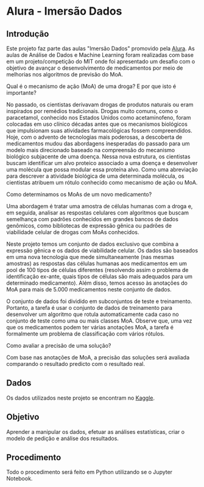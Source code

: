 # Alura - Imersão Dados

## Introdução

Este projeto faz parte das aulas "Imersão Dados" promovido pela [Alura](https://www.alura.com.br/?gclid=CjwKCAjw1uiEBhBzEiwAO9B_HZ7Uzf_oRIP1ScFP2EBn7tjs1rN_Es7DmiZMLAC5MK53VWl0YS0P7hoC2_EQAvD_BwE).
As aulas de Análise de Dados e Machine Learning foram realizadas com base em um projeto/competição do MIT onde foi apresentado um desafio com o objetivo de avançar o desenvolvimento de medicamentos por meio de melhorias nos algoritmos de previsão do MoA.

Qual é o mecanismo de ação (MoA) de uma droga? E por que isto é importante?

No passado, os cientistas derivavam drogas de produtos naturais ou eram inspirados por remédios tradicionais. Drogas muito comuns, como o paracetamol, conhecido nos Estados Unidos como acetaminofeno, foram colocadas em uso clínico décadas antes que os mecanismos biológicos que impulsionam suas atividades farmacológicas fossem compreendidos. Hoje, com o advento de tecnologias mais poderosas, a descoberta de medicamentos mudou das abordagens inesperadas do passado para um modelo mais direcionado baseado na compreensão do mecanismo biológico subjacente de uma doença. Nessa nova estrutura, os cientistas buscam identificar um alvo proteico associado a uma doença e desenvolver uma molécula que possa modular essa proteína alvo. Como uma abreviação para descrever a atividade biológica de uma determinada molécula, os cientistas atribuem um rótulo conhecido como mecanismo de ação ou MoA.

Como determinamos os MoAs de um novo medicamento?

Uma abordagem é tratar uma amostra de células humanas com a droga e, em seguida, analisar as respostas celulares com algoritmos que buscam semelhança com padrões conhecidos em grandes bancos de dados genômicos, como bibliotecas de expressão gênica ou padrões de viabilidade celular de drogas com MoAs conhecidos.

Neste projeto temos um conjunto de dados exclusivo que combina a expressão gênica e os dados de viabilidade celular. Os dados são baseados em uma nova tecnologia que mede simultaneamente (nas mesmas amostras) as respostas das células humanas aos medicamentos em um pool de 100 tipos de células diferentes (resolvendo assim o problema de identificação ex-ante, quais tipos de células são mais adequados para um determinado medicamento). Além disso, temos acesso às anotações do MoA para mais de 5.000 medicamentos neste conjunto de dados.

O conjunto de dados foi dividido em subconjuntos de teste e treinamento. Portanto, a tarefa é usar o conjunto de dados de treinamento para desenvolver um algoritmo que rotula automaticamente cada caso no conjunto de teste como uma ou mais classes MoA. Observe que, uma vez que os medicamentos podem ter várias anotações MoA, a tarefa é formalmente um problema de classificação com vários rótulos.

Como avaliar a precisão de uma solução?

Com base nas anotações de MoA, a precisão das soluções será avaliada comparando o resultado predicto com o resultado real.

## Dados

Os dados utilizados neste projeto se encontram no [Kaggle](https://www.kaggle.com/c/lish-moa).

## Objetivo

Aprender a manipular os dados, efetuar as análises estatísticas, criar o modelo de pedição e análise dos resultados.

## Procedimento

Todo o procedimento será feito em Python utilizando se o Jupyter Notebook.
